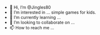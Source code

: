- 👋 Hi, I’m @Jingles80
- 👀 I’m interested in ... simple games for kids.
- 🌱 I’m currently learning ... 
- 💞️ I’m looking to collaborate on ...
- 📫 How to reach me ...

<!---
Jingles80/Jingles80 is a ✨ special ✨ repository because its `README.md` (this file) appears on your GitHub profile.
You can click the Preview link to take a look at your changes.
--->
